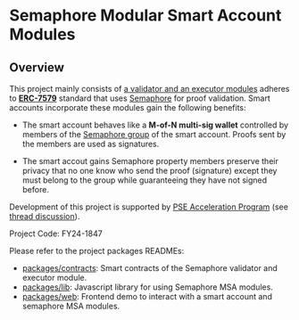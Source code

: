 # Semaphore Modular Smart Account Modules

## Overview

This project mainly consists of [a validator and an executor modules](https://eips.ethereum.org/EIPS/eip-7579#validators) adheres to [**ERC-7579**](https://eips.ethereum.org/EIPS/eip-7579) standard that uses [Semaphore](https://semaphore.pse.dev/) for proof validation. Smart accounts incorporate these modules gain the following benefits:

- The smart account behaves like a **M-of-N multi-sig wallet** controlled by members of the [Semaphore group](https://docs.semaphore.pse.dev/guides/groups) of the smart account. Proofs sent by the members are used as signatures.

- The smart accout gains Semaphore property members preserve their privacy that no one know who send the proof (signature) except they must belong to the group while guaranteeing they have not signed before.

Development of this project is supported by [PSE Acceleration Program](https://github.com/privacy-scaling-explorations/acceleration-program) (see [thread discussion](https://github.com/privacy-scaling-explorations/acceleration-program/issues/72)).

Project Code: FY24-1847

Please refer to the project packages READMEs:
- [packages/contracts](./packages/contracts): Smart contracts of the Semaphore validator and executor module.
- [packages/lib](./packages/lib): Javascript library for using Semaphore MSA modules.
- [packages/web](./packages/web): Frontend demo to interact with a smart account and semaphore MSA modules.
